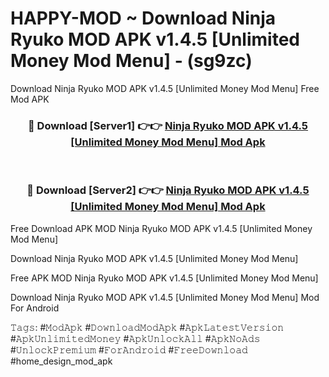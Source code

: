 # HAPPY-MOD ~ Download Ninja Ryuko MOD APK v1.4.5 [Unlimited Money Mod Menu] - (sg9zc)
Download Ninja Ryuko MOD APK v1.4.5 [Unlimited Money Mod Menu] Free Mod APK

<div align="center">
<h3>🔴 Download [Server1] 👉👉 <a href="https://apk-comot.site?title=Ninja_Ryuko_MOD_APK_v1.4.5_[Unlimited_Money_Mod_Menu]">Ninja Ryuko MOD APK v1.4.5 [Unlimited Money Mod Menu] Mod Apk</a></h3><br>

<h3>🔴 Download [Server2] 👉👉 <a href="https://apk-comot.site?title=Ninja_Ryuko_MOD_APK_v1.4.5_[Unlimited_Money_Mod_Menu]">Ninja Ryuko MOD APK v1.4.5 [Unlimited Money Mod Menu] Mod Apk</a></h3>
</div>


Free Download APK MOD Ninja Ryuko MOD APK v1.4.5 [Unlimited Money Mod Menu]

Download Ninja Ryuko MOD APK v1.4.5 [Unlimited Money Mod Menu] 

Free APK MOD Ninja Ryuko MOD APK v1.4.5 [Unlimited Money Mod Menu] 

Download Ninja Ryuko MOD APK v1.4.5 [Unlimited Money Mod Menu] Mod For Android

𝚃𝚊𝚐𝚜: #𝙼𝚘𝚍𝙰𝚙𝚔 #𝙳𝚘𝚠𝚗𝚕𝚘𝚊𝚍𝙼𝚘𝚍𝙰𝚙𝚔 #𝙰𝚙𝚔𝙻𝚊𝚝𝚎𝚜𝚝𝚅𝚎𝚛𝚜𝚒𝚘𝚗 #𝙰𝚙𝚔𝚄𝚗𝚕𝚒𝚖𝚒𝚝𝚎𝚍𝙼𝚘𝚗𝚎𝚢 #𝙰𝚙𝚔𝚄𝚗𝚕𝚘𝚌𝚔𝙰𝚕𝚕 #𝙰𝚙𝚔𝙽𝚘𝙰𝚍𝚜 #𝚄𝚗𝚕𝚘𝚌𝚔𝙿𝚛𝚎𝚖𝚒𝚞𝚖 #𝙵𝚘𝚛𝙰𝚗𝚍𝚛𝚘𝚒𝚍 #𝙵𝚛𝚎𝚎𝙳𝚘𝚠𝚗𝚕𝚘𝚊𝚍 #home_design_mod_apk